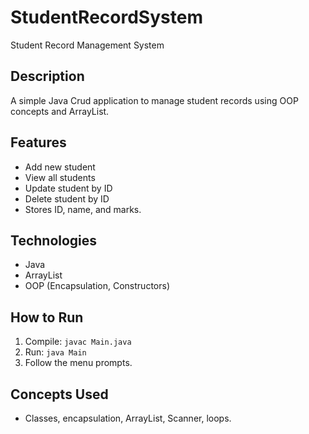 # StudentRecordSystem
Student Record Management System

## Description
A simple Java Crud application to manage student records using OOP concepts and ArrayList.

## Features
- Add new student
- View all students
- Update student by ID
- Delete student by ID
 - Stores ID, name, and marks.

## Technologies
- Java
- ArrayList
- OOP (Encapsulation, Constructors)

## How to Run
1. Compile: `javac Main.java`
2. Run: `java Main`
3. Follow the menu prompts.
## Concepts Used
- Classes, encapsulation, ArrayList, Scanner, loops.

